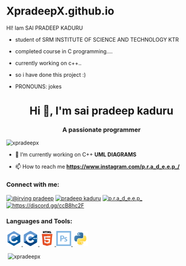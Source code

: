 # XpradeepX.github.io
HI! Iam SAI PRADEEP KADURU

- student of SRM INSTITUTE OF SCIENCE AND TECHNOLOGY KTR

- completed course in C programming....

- currently working on c++..

- so i have done this project  :)

- PRONOUNS: jokes

<h1 align="center">Hi 👋, I'm sai pradeep kaduru</h1>
<h3 align="center">A passionate programmer</h3>

<p align="left"> <img src="https://komarev.com/ghpvc/?username=xpradeepx&label=Profile%20views&color=0e75b6&style=flat" alt="xpradeepx" /> </p>

- 🔭 I’m currently working on C++ **UML DIAGRAMS**

- 📫 How to reach me **https://www.instagram.com/p.r.a_d_e.e.p_/**

<h3 align="left">Connect with me:</h3>
<p align="left">
<a href="https://twitter.com/@irving pradeep" target="blank"><img align="center" src="https://raw.githubusercontent.com/rahuldkjain/github-profile-readme-generator/master/src/images/icons/Social/twitter.svg" alt="@irving pradeep" height="30" width="40" /></a>
<a href="https://fb.com/pradeep kaduru" target="blank"><img align="center" src="https://raw.githubusercontent.com/rahuldkjain/github-profile-readme-generator/master/src/images/icons/Social/facebook.svg" alt="pradeep kaduru" height="30" width="40" /></a>
<a href="https://instagram.com/p.r.a_d_e.e.p_" target="blank"><img align="center" src="https://raw.githubusercontent.com/rahuldkjain/github-profile-readme-generator/master/src/images/icons/Social/instagram.svg" alt="p.r.a_d_e.e.p_" height="30" width="40" /></a>
<a href="https://discord.gg/https://discord.gg/ccB8hc2F" target="blank"><img align="center" src="https://raw.githubusercontent.com/rahuldkjain/github-profile-readme-generator/master/src/images/icons/Social/discord.svg" alt="https://discord.gg/ccB8hc2F" height="30" width="40" /></a>
</p>

<h3 align="left">Languages and Tools:</h3>
<p align="left"> <a href="https://www.cprogramming.com/" target="_blank" rel="noreferrer"> <img src="https://raw.githubusercontent.com/devicons/devicon/master/icons/c/c-original.svg" alt="c" width="40" height="40"/> </a> <a href="https://www.w3schools.com/cpp/" target="_blank" rel="noreferrer"> <img src="https://raw.githubusercontent.com/devicons/devicon/master/icons/cplusplus/cplusplus-original.svg" alt="cplusplus" width="40" height="40"/> </a> <a href="https://www.w3.org/html/" target="_blank" rel="noreferrer"> <img src="https://raw.githubusercontent.com/devicons/devicon/master/icons/html5/html5-original-wordmark.svg" alt="html5" width="40" height="40"/> </a> <a href="https://www.photoshop.com/en" target="_blank" rel="noreferrer"> <img src="https://raw.githubusercontent.com/devicons/devicon/master/icons/photoshop/photoshop-line.svg" alt="photoshop" width="40" height="40"/> </a> <a href="https://www.python.org" target="_blank" rel="noreferrer"> <img src="https://raw.githubusercontent.com/devicons/devicon/master/icons/python/python-original.svg" alt="python" width="40" height="40"/> </a> </p>

<p>&nbsp;<img align="center" src="https://github-readme-stats.vercel.app/api?username=xpradeepx&show_icons=true&locale=en" alt="xpradeepx" /></p>

